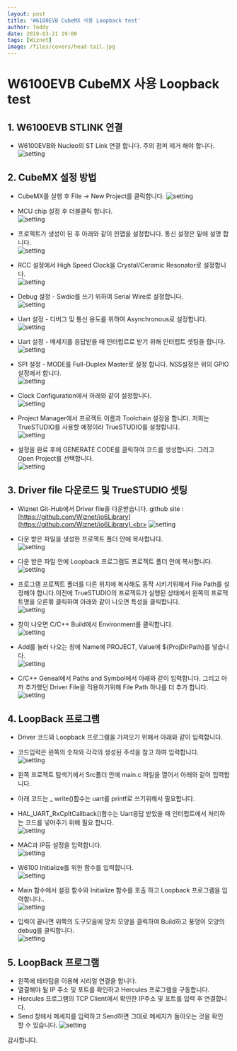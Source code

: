 ```yaml
---
layout: post
title: 'W6100EVB CubeMX 사용 Loopback test'
author: Teddy
date: 2019-03-21 19:00
tags: [Wiznet]
image: /files/covers/head-tail.jpg
---
```

<a id="forkme" href="https://github.com/Wiznet/W6100-EVB-Hal-TrueSTUDIO"></a>

# W6100EVB CubeMX 사용 Loopback test

## 1. W6100EVB STLINK 연결

 * W6100EVB와 Nucleo의 ST Link 연결 합니다. 주의 점퍼 제거 해야 합니다.
 ![setting](/files/posts/2019-03-21-2/2019-03-21-2-00-3.jpg)

## 2. CubeMX 설정 방법
 * CubeMX를 실행 후  File -> New Project를 클릭합니다.
 ![setting](/files/posts/2019-03-21-2/2019-03-21-2-00-1.png)

 * MCU chip 설정 후 더블클릭 합니다.<br>
 ![setting](/files/posts/2019-03-21-2/2019-03-21-2-00-2.png)

 * 프로젝트가 생성이 된 후 아래와 같이 핀맵을 설정합니다. 통신 설정은 밑에 설명 합니다.<br>
 ![setting](/files/posts/2019-03-21-2/2019-03-21-2-01.png)

 * RCC 설정에서 High Speed Clock을 Crystal/Ceramic Resonator로 설정합니다.<br>
 ![setting](/files/posts/2019-03-21-2/2019-03-21-2-02.png)

 * Debug 설정 - Swdio를 쓰기 위하여 Serial Wire로 설정합니다.<br>
 ![setting](/files/posts/2019-03-21-2/2019-03-21-2-03.png)

 * Uart 설정 - 디버그 및 통신 용도를 위하여 Asynchronous로 설정합니다.<br>
 ![setting](/files/posts/2019-03-21-2/2019-03-21-2-04.png)

 * Uart 설정 - 메세지를 응답받을 때 인터럽르로 받기 위해 인터럽트 셋팅을 합니다.<br>
 ![setting](/files/posts/2019-03-21-2/2019-03-21-2-05.png)

 * SPI 설정 - MODE를 Full-Duplex Master로 설정 합니다. NSS설정은 위의 GPIO 설정에서 합니다.<br>
 ![setting](/files/posts/2019-03-21-2/2019-03-21-2-06.png)

 * Clock Configuration에서 아래와 같이 설정합니다.<br>
 ![setting](/files/posts/2019-03-21-2/2019-03-21-2-07.png)

 * Project Manager에서 프로젝트 이름과 Toolchain 설정을 합니다. 저희는 TrueSTUDIO를 사용할 예정이라 TrueSTUDIO를 설정합니다.<br>
 ![setting](/files/posts/2019-03-21-2/2019-03-21-2-08.png)

 * 설정을 완료 후에 GENERATE CODE를 클릭하여 코드를 생성합니다. 그리고 Open Project를 선택합니다.<br>
 ![setting](/files/posts/2019-03-21-2/2019-03-21-2-09.png)

## 3. Driver file 다운로드 및 TrueSTUDIO 셋팅

 * Wiznet Git-Hub에서 Driver file을 다운받습니다. github site : [https://github.com/Wiznet/io6Library](https://github.com/Wiznet/io6Library).<br>
 ![setting](/files/posts/2019-03-21-2/2019-03-21-2-10.png)

 * 다운 받은 파일을 생성한 프로젝트 폴더 안에 복사합니다.<br>
 ![setting](/files/posts/2019-03-21-2/2019-03-21-2-11.png)

 * 다운 받은 파일 안에 Loopback 프로그램도 프로젝트 폴더 안에 복사합니다.<br>
 ![setting](/files/posts/2019-03-21-2/2019-03-21-2-12.png)

 * 프로그램 프로젝트 폴더를 다른 위치에 복사해도 동작 시키기위해서 File Path를 설정해야 합니다.이전에 TrueSTUDIO의 프로젝트가 실행된 상태에서 왼쪽의 프로젝트명을 오른쪾 클릭하여 아래와 같이 나오면 특성을 클릭합니다.<br>
 ![setting](/files/posts/2019-03-21-2/2019-03-21-2-13-1.png)

 * 창이 나오면 C/C++ Build에서 Environment를 클릭합니다.<br>
 ![setting](/files/posts/2019-03-21-2/2019-03-21-2-13-2.png)

 * Add를 눌러 나오는 창에 Name에 PROJECT, Value에 ${ProjDirPath}를 넣습니다.<br>
 ![setting](/files/posts/2019-03-21-2/2019-03-21-2-13.png)

 * C/C++ Geneal에서 Paths and Symbol에서 아래와 같이 입력합니다. 그리고 아까 추가했던 Driver File을 적용하기위해 File Path 하나를 더 추가 합니다.<br>
 ![setting](/files/posts/2019-03-21-2/2019-03-21-2-14.png)

## 4. LoopBack 프로그램

 * Driver 코드와 Loopback 프로그램을 가져오기 위해서 아래와 같이 입력합니다.
 * 코드입력은 왼쪽의 숫자와 각각의 생성된 주석을 참고 하여 입력합니다.<br>
 ![setting](/files/posts/2019-03-21-2/2019-03-21-2-16.png)

 * 왼쪽 프로젝트 탐색기에서 Src폴더 안에 main.c 파일을 열어서 아래와 같이 입력합니다.
 * 아래 코드는 _ write()함수는 uart를 printf로 쓰기위해서 필요합니다.<br>
 * HAL_UART_RxCpltCallback()함수는 Uart응답 받았을 때 인터럽트에서 처리하는 코드를 넣어주기 위해 필요 합니다.<br>
 ![setting](/files/posts/2019-03-21-2/2019-03-21-2-15.png)


 * MAC과 IP등 설정을 입력합니다.<br>
 ![setting](/files/posts/2019-03-21-2/2019-03-21-2-18.png)

 * W6100 Initialize를 위한 함수를 입력합니다.<br>
 ![setting](/files/posts/2019-03-21-2/2019-03-21-2-19.png)

 * Main 함수에서 설정 함수와 Initialize 함수를 호출 하고 Loopback 프로그램을 입력합니다..<br>
 ![setting](/files/posts/2019-03-21-2/2019-03-21-2-20.png)

 * 입력이 끝나면 위쪽의 도구모음에 망치 모양을 클릭하여  Build하고 풍댕이 모양의 debug를 클릭합니다.<br>
 ![setting](/files/posts/2019-03-21-2/2019-03-21-2-22.png)

## 5. LoopBack 프로그램

 * 왼쪽에 테라텀을 이용해 시리얼 연결을 합니다.
 * 열결해야 될 IP 주소 및 포트를 확인하고 Hercules 프로그램을 구동합니다.
 * Hercules 프로그램의 TCP Client에서 확인한 IP주소 및 포트를 입력 후 연결합니다.<br>
 * Send 창에서 메세지를 입력하고 Send하면 그대로 메세지가 돌아오는 것을 확인 할 수 있습니다.
 ![setting](/files/posts/2019-03-21-2/2019-03-21-2-25.png)

감사합니다.
